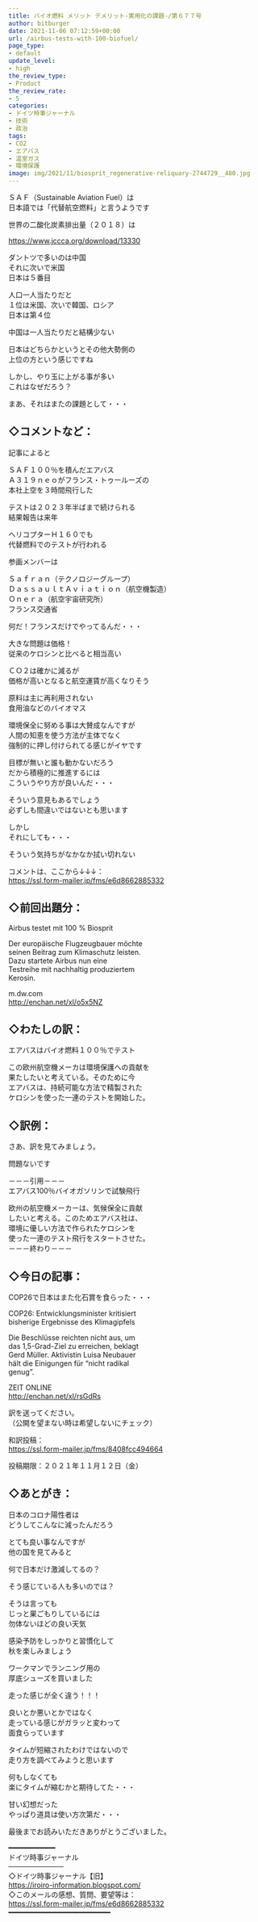```yaml
---
title: バイオ燃料 メリット デメリット-実用化の課題-/第６７７号
author: bitburger
date: 2021-11-06 07:12:59+00:00
url: /airbus-tests-with-100-biofuel/
page_type:
- default
update_level:
- high
the_review_type:
- Product
the_review_rate:
- 5
categories:
- ドイツ時事ジャーナル
- 技術
- 政治
tags:
- CO2
- エアバス
- 温室ガス
- 環境保護
image: img/2021/11/biosprit_regenerative-reliquary-2744729__480.jpg
---
```

ＳＡＦ（Sustainable Aviation Fuel）は  
日本語では「代替航空燃料」と言うようです  
  
世界の二酸化炭素排出量（２０１８）は  
  
https://www.jccca.org/download/13330  
  
ダントツで多いのは中国  
それに次いで米国  
日本は５番目  
  
人口一人当たりだと  
１位は米国、次いで韓国、ロシア  
日本は第４位  
  
中国は一人当たりだと結構少ない  
  
日本はどちらかというとその他大勢側の  
上位の方という感じですね  
  
しかし、やり玉に上がる事が多い  
これはなぜだろう？  
  
まあ、それはまたの課題として・・・  
  


## ◇コメントなど：

  
記事によると  
  
ＳＡＦ１００％を積んだエアバス  
Ａ３１９ｎｅｏがフランス・トゥールーズの  
本社上空を３時間飛行した  
  
テストは２０２３年半ばまで続けられる  
結果報告は来年  
  
ヘリコプターＨ１６０でも  
代替燃料でのテストが行われる  
  
参画メンバーは  
  
Ｓａｆｒａｎ（テクノロジーグループ）  
ＤａｓｓａｕｌｔＡｖｉａｔｉｏｎ（航空機製造）  
Ｏｎｅｒａ（航空宇宙研究所）  
フランス交通省  
  
何だ！フランスだけでやってるんだ・・・  
  
大きな問題は価格！  
従来のケロシンと比べると相当高い  
  
ＣＯ２は確かに減るが  
価格が高いとなると航空運賃が高くなりそう  
  
原料は主に再利用されない  
食用油などのバイオマス  
  
  
環境保全に努める事は大賛成なんですが  
人間の知恵を使う方法が主体でなく  
強制的に押し付けられてる感じがイヤです  
  
目標が無いと誰も動かないだろう  
だから積極的に推進するには  
こういうやり方が良いんだ・・・  
  
そういう意見もあるでしょう  
必ずしも間違いではないとも思います  
  
しかし  
それにしても・・・  
  
そういう気持ちがなかなか拭い切れない  
  
  
コメントは、ここから↓↓↓：  
<https://ssl.form-mailer.jp/fms/e6d8662885332>  
  


## ◇前回出題分：

  
Airbus testet mit 100 % Biosprit  
  
Der europäische Flugzeugbauer möchte  
seinen Beitrag zum Klimaschutz leisten.  
Dazu startete Airbus nun eine  
Testreihe mit nachhaltig produziertem  
Kerosin.  
  
m.dw.com  
<http://enchan.net/xl/o5x5NZ>  
  
  


## ◇わたしの訳：

  
エアバスはバイオ燃料１００％でテスト  
  
この欧州航空機メーカは環境保護への貢献を  
果たしたいと考えている。そのために今  
エアバスは、持続可能な方法で精製された  
ケロシンを使った一連のテストを開始した。  
  
  


## ◇訳例：

  
さあ、訳を見てみましょう。  
  
問題ないです  
  
－－－引用－－－  
エアバス100％バイオガソリンで試験飛行  
  
欧州の航空機メーカーは、気候保全に貢献  
したいと考える。このためエアバス社は、  
環境に優しい方法で作られたケロシンを  
使った一連のテスト飛行をスタートさせた。  
－－－終わり－－－  
  
  


## ◇今日の記事：

  
COP26で日本はまた化石賞を食らった・・・  
  
COP26: Entwicklungsminister kritisiert  
bisherige Ergebnisse des Klimagipfels  
  
Die Beschlüsse reichten nicht aus, um  
das 1,5-Grad-Ziel zu erreichen, beklagt  
Gerd Müller. Aktivistin Luisa Neubauer  
hält die Einigungen für &#8220;nicht radikal  
genug&#8221;.  
  
ZEIT ONLINE  
<http://enchan.net/xl/rsGdRs>  
  
訳を送ってください。  
（公開を望まない時は希望しないにチェック）  
  
和訳投稿：  
 <https://ssl.form-mailer.jp/fms/8408fcc494664>  
  
投稿期限：２０２１年１１月１２日（金）  
  
  


## ◇あとがき：

  
日本のコロナ陽性者は  
どうしてこんなに減ったんだろう  
  
とても良い事なんですが  
他の国を見てみると  
  
何で日本だけ激減してるの？  
  
そう感じている人も多いのでは？  
  
そうは言っても  
じっと巣ごもりしているには  
勿体ないほどの良い天気  
  
感染予防をしっかりと習慣化して  
秋を楽しみましょう  
  
ワークマンでランニング用の  
厚底シューズを買いました  
  
走った感じが全く違う！！！  
  
良いとか悪いとかではなく  
走っている感じがガラッと変わって  
面食らっています  
  
タイムが短縮されたわけではないので  
走り方を調べてみようと思います  
  
何もしなくても  
楽にタイムが縮むかと期待してた・・・  
  
甘い幻想だった  
やっぱり道具は使い方次第だ・・・  
  
  
最後までお読みいただきありがとうございました。  
  
━━━━━━━━━━━  
ドイツ時事ジャーナル  
───────────  
◇ドイツ時事ジャーナル【旧】  
<https://iroiro-information.blogspot.com/>  
◇このメールの感想、質問、要望等は：  
<https://ssl.form-mailer.jp/fms/e6d8662885332>  
━━━━━━━━━━━━━━━━━━━━━━━━